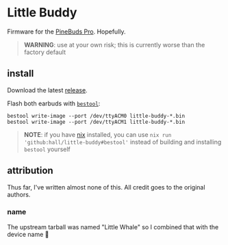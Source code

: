 # Little Buddy

Firmware for the [PineBuds Pro](https://wiki.pine64.org/wiki/PineBuds_Pro). Hopefully.

> **WARNING**: use at your own risk; this is currently worse than the factory default

## install

Download the latest [release](https://github.com/hall/little-buddy/releases).

Flash both earbuds with [`bestool`](https://github.com/Ralim/bestool):

    bestool write-image --port /dev/ttyACM0 little-buddy-*.bin
    bestool write-image --port /dev/ttyACM1 little-buddy-*.bin

> **NOTE**: if you have [nix](https://nixos.org/download.html) installed, you can use `nix run 'github:hall/little-buddy#bestool'` instead of building and installing `bestool` yourself

## attribution

Thus far, I've written almost none of this.
All credit goes to the original authors.

### name

The upstream tarball was named "Little Whale" so I combined that with the device name :shrug:
